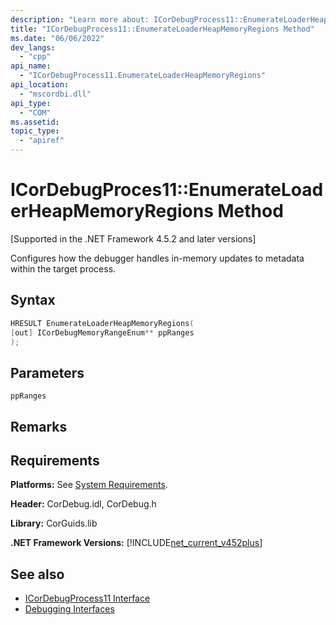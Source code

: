 ```yaml
---
description: "Learn more about: ICorDebugProcess11::EnumerateLoaderHeapMemoryRegions Method"
title: "ICorDebugProcess11::EnumerateLoaderHeapMemoryRegions Method"
ms.date: "06/06/2022"
dev_langs: 
  - "cpp"
api_name: 
  - "ICorDebugProcess11.EnumerateLoaderHeapMemoryRegions"
api_location: 
  - "mscordbi.dll"
api_type: 
  - "COM"
ms.assetid:
topic_type: 
  - "apiref"
---
```

# ICorDebugProces11::EnumerateLoaderHeapMemoryRegions Method

[Supported in the .NET Framework 4.5.2 and later versions]  
  
 Configures how the debugger handles in-memory updates to metadata within the target process.  
  
## Syntax  
  
```cpp
HRESULT EnumerateLoaderHeapMemoryRegions(
[out] ICorDebugMemoryRangeEnum** ppRanges
); 
```  
  
## Parameters  

 `ppRanges`  
  
  
## Remarks  

 
  
## Requirements  

 **Platforms:** See [System Requirements](../../get-started/system-requirements.md).  
  
 **Header:** CorDebug.idl, CorDebug.h  
  
 **Library:** CorGuids.lib  
  
 **.NET Framework Versions:** [!INCLUDE[net_current_v452plus](../../../../includes/net-current-v452plus-md.md)]  
  
## See also

- [ICorDebugProcess11 Interface](icordebugprocess11-interface.md)
- [Debugging Interfaces](debugging-interfaces.md)
